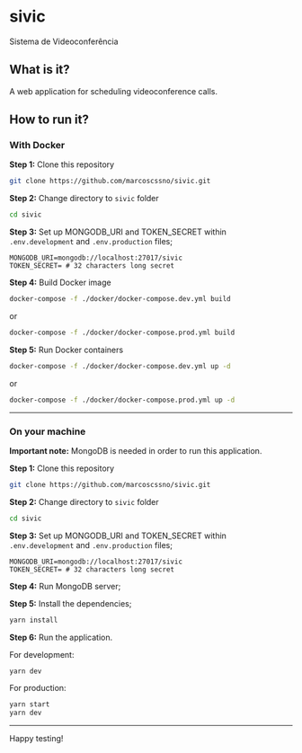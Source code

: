 # sivic
Sistema de Videoconferência


## What is it?
A web application for scheduling videoconference calls.

## How to run it?

### With Docker

**Step 1:** Clone this repository

```bash
git clone https://github.com/marcoscssno/sivic.git
```

**Step 2:** Change directory to `sivic` folder

```bash
cd sivic
```

**Step 3:** Set up MONGODB_URI and TOKEN_SECRET within `.env.development` and `.env.production` files;

```
MONGODB_URI=mongodb://localhost:27017/sivic
TOKEN_SECRET= # 32 characters long secret
```

**Step 4:** Build Docker image

```bash
docker-compose -f ./docker/docker-compose.dev.yml build
```

or

```bash
docker-compose -f ./docker/docker-compose.prod.yml build
```

**Step 5:** Run Docker containers

```bash
docker-compose -f ./docker/docker-compose.dev.yml up -d
```

or

```bash
docker-compose -f ./docker/docker-compose.prod.yml up -d
```

---

### On your machine

**Important note:** MongoDB is needed in order to run this application.

**Step 1:** Clone this repository

```bash
git clone https://github.com/marcoscssno/sivic.git
```

**Step 2:** Change directory to `sivic` folder

```bash
cd sivic
```

**Step 3:** Set up MONGODB_URI and TOKEN_SECRET within `.env.development` and `.env.production` files;

```
MONGODB_URI=mongodb://localhost:27017/sivic
TOKEN_SECRET= # 32 characters long secret
```

**Step 4:** Run MongoDB server;

**Step 5:** Install the dependencies;

```bash
yarn install
```

**Step 6:** Run the application.

For development:

```bash
yarn dev
```

For production:

```bash
yarn start
yarn dev
```

---

Happy testing!
